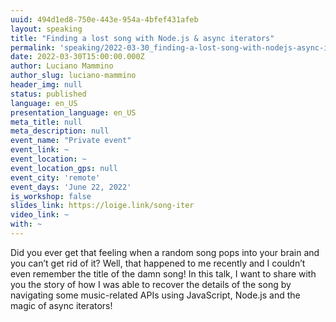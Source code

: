 ```yaml
---
uuid: 494d1ed8-750e-443e-954a-4bfef431afeb
layout: speaking
title: "Finding a lost song with Node.js & async iterators"
permalink: 'speaking/2022-03-30_finding-a-lost-song-with-nodejs-async-iterators-private'
date: 2022-03-30T15:00:00.000Z
author: Luciano Mammino
author_slug: luciano-mammino
header_img: null
status: published
language: en_US
presentation_language: en_US
meta_title: null
meta_description: null
event_name: "Private event"
event_link: ~
event_location: ~
event_location_gps: null
event_city: 'remote'
event_days: 'June 22, 2022'
is_workshop: false
slides_link: https://loige.link/song-iter
video_link: ~
with: ~
---
```


Did you ever get that feeling when a random song pops into your brain and you can’t get rid of it? Well, that happened to me recently and I couldn’t even remember the title of the damn song! In this talk, I want to share with you the story of how I was able to recover the details of the song by navigating some music-related APIs using JavaScript, Node.js and the magic of async iterators!
